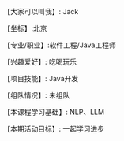 【大家可以叫我】: Jack

【坐标】:北京

【专业/职业】:软件工程/Java工程师

【兴趣爱好】: 吃喝玩乐

【项目技能】: Java开发

【组队情况】: 未组队

【本课程学习基础】: NLP、LLM

【本期活动目标】: 一起学习进步
